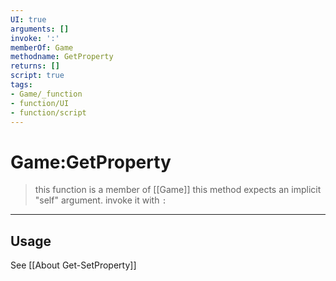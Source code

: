 ```yaml
---
UI: true
arguments: []
invoke: ':'
memberOf: Game
methodname: GetProperty
returns: []
script: true
tags:
- Game/_function
- function/UI
- function/script
---
```

# Game:GetProperty
> this function is a member of [[Game]]
> this method expects an implicit "self" argument. invoke it with `:`
-----
## Usage
See [[About Get-SetProperty]]
